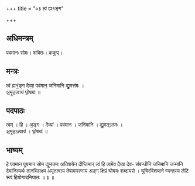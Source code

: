 +++
title = "०३ त्वं ह्य१ङ्ग"

+++
## अधिमन्त्रम्
पवमानः सोमः। शक्तिः। ककुप्।

## मन्त्रः
त्वं ह्य१॒॑ङ्ग दैव्या॒ पव॑मान॒ जनि॑मानि द्यु॒मत्त॑मः ।  
अ॒मृ॒त॒त्वाय॑ घो॒षयः॑ ॥

## पदपाठः
त्वम् । हि । अ॒ङ्ग । दैव्या॑ । पव॑मान । जनि॑मानि । द्यु॒मत्ऽत॑मः ।  
अ॒मृ॒त॒ऽत्वाय॑ । घो॒षयः॑ ॥

## भाष्यम्
हे पवमान पूयमान सोम द्युमत्तमः अतिशयेन दीप्तिमान् त्वं हि त्वमेव दैव्या देव- संबन्धीनि जनिमानि जन्मानि देवानित्यर्थः तानभिलक्ष्य अमृतत्वाय तेषाममरणाय अङ्ग क्षिप्रं घोषयः शब्दायसे । घुषिरविशब्दने ण्यन्तस्य लेटि रूपं हियोगादनिघातः ॥ ३ ॥